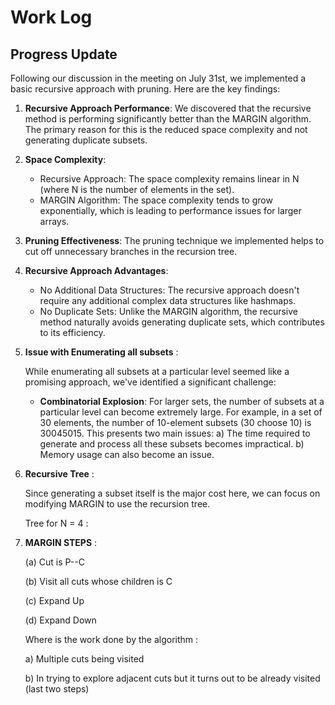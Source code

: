 # Work Log

## Progress Update

Following our discussion in the meeting on July 31st, we implemented a basic recursive approach with pruning. Here are the key findings:

1. **Recursive Approach Performance**: 
   We discovered that the recursive method is performing significantly better than the MARGIN algorithm. The primary reason for this is the reduced space complexity and not generating duplicate subsets.

2. **Space Complexity**:
   - Recursive Approach: The space complexity remains linear in N (where N is the number of elements in the set).
   - MARGIN Algorithm: The space complexity tends to grow exponentially, which is leading to performance issues for larger arrays.

3. **Pruning Effectiveness**:
   The pruning technique we implemented helps to cut off unnecessary branches in the recursion tree.


4. **Recursive Approach Advantages**:
   - No Additional Data Structures: The recursive approach doesn't require any additional complex data structures like hashmaps.
   - No Duplicate Sets: Unlike the MARGIN algorithm, the recursive method naturally avoids generating duplicate sets, which contributes to its efficiency.

5. **Issue with Enumerating all subsets** :

   While enumerating all subsets at a particular level seemed like a promising approach, we've identified a significant challenge:

   - **Combinatorial Explosion**: For larger sets, the number of subsets at a particular level can become extremely large. For example, in a set of 30 elements, the number of 10-element subsets (30 choose 10) 
   is 30045015. This presents two main issues:
     a) The time required to generate and process all these subsets becomes impractical.
     b) Memory usage can also become an issue.

6. **Recursive Tree** : 
   
   Since generating a subset itself is the major cost here, we can focus on modifying MARGIN to use the recursion tree. 
   
   Tree for N = 4 : 

7. **MARGIN STEPS** : 

   (a) Cut is P--C

   (b) Visit all cuts whose children is C

   (c) Expand Up
  
   (d) Expand Down

   Where is the work done by the algorithm : 

      a) Multiple cuts being visited

      b) In trying to explore adjacent cuts but it turns out to be already visited (last two steps)

